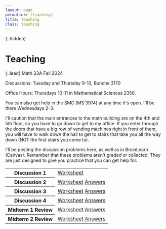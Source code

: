 ```yaml
---
layout: page
permalink: /teaching/
title: Teaching
class: teaching
---
```


{:.hidden}
# Teaching

{:.lead}
Math 33A Fall 2024

Discussions: Tuesday and Thursday 9-10, Bunche 3170

Office Hours: Thursdays 10-11 in Mathematical Sciences 2350.

You can also get help in the SMC (MS 3974) at any time it's open. I'll be there Wednesdays 2-3.

I'll caution that the main entrances to the math building are on the 4th and 5th floor, so you have to go down to get to my office. If you enter through the doors that have a big row of vending machines right in front of them, you will have to walk down the hall to get to stairs that take you all the way down (NOT the first stairs you come to).

I'll be posting the discussion problems here, as well as in BruinLearn (Canvas). Remember that these problems aren't graded or collected. They are just designed to give you practice that you can get help for.

<table>
  <tr> <th>Discussion 1</th> <td><a href="/assets/33A-Worksheet1-F24.pdf"><i class="far fa-file-pdf" aria-hidden="true"></i> Worksheet</a></td></tr>
  <tr> <th>Discussion 2</th> <td><a href="/assets/33A-Worksheet2-F24.pdf"><i class="far fa-file-pdf" aria-hidden="true"></i> Worksheet</a> <a href="/assets/33A-Worksheet2-Answers-F24.pdf"><i class="far fa-file-pdf" aria-hidden="true"></i> Answers</a></td></tr>
  <tr> <th>Discussion 3</th> <td><a href="/assets/33A-Worksheet3-F24.pdf"><i class="far fa-file-pdf" aria-hidden="true"></i> Worksheet</a> <a href="/assets/33A-Worksheet3-Answers-F24.pdf"><i class="far fa-file-pdf" aria-hidden="true"></i> Answers</a></td></tr>
  <tr> <th>Discussion 4</th> <td><a href="/assets/33A-Worksheet4-F24.pdf"><i class="far fa-file-pdf" aria-hidden="true"></i> Worksheet</a> <a href="/assets/33A-Worksheet4-Answers-F24.pdf"><i class="far fa-file-pdf" aria-hidden="true"></i> Answers</a></td></tr>
  <tr> <th>Midterm 1 Review</th> <td><a href="/assets/33A-Midterm1-Review.pdf"><i class="far fa-file-pdf" aria-hidden="true"></i> Worksheet</a> <a href="/assets/33A-Midterm1-Review-Solutions.pdf"><i class="far fa-file-pdf" aria-hidden="true"></i> Answers</a></td></tr>
  <tr> <th>Midterm 2 Review</th> <td><a href="/assets/33A-Midterm2-Review.pdf"><i class="far fa-file-pdf" aria-hidden="true"></i> Worksheet</a> <a href="/assets/33A-Midterm2-Review-Solutions.pdf"><i class="far fa-file-pdf" aria-hidden="true"></i> Answers</a></td></tr>
</table>
